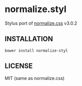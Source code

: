 # normalize.styl

Stylus port of [normalize.css](https://github.com/necolas/normalize.css) v3.0.2

## INSTALLATION

```
bower install normalize-styl
```

## LICENSE
MIT (same as normalize.css)
